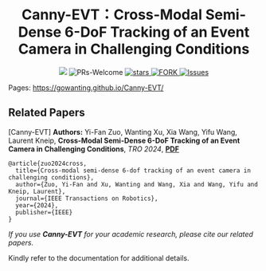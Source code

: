 # <div align = "center">Canny-EVT：Cross-Modal Semi-Dense 6-DoF Tracking of an Event Camera in Challenging Conditions</div>

<div align="center">
<a href="https://arxiv.org/abs/2401.08043"><img src="https://img.shields.io/badge/ArXiv-2308.11573-004088.svg"/></a>
<a ><img alt="PRs-Welcome" src="https://img.shields.io/badge/PRs-Welcome-red" /></a>
<a href="https://github.com/MAVIS-SLAM/ORB_SLAM3_MULTI/stargazers">
<img alt="stars" src="https://img.shields.io/github/stars/MobilePerceptionLab/Canny-EVT" />
</a>
<a href="https://github.com/MobilePerceptionLab/Canny-EVT/network/members">
<img alt="FORK" src="https://img.shields.io/github/forks/MobilePerceptionLab/Canny-EVT?color=FF8000" />
</a>
<a href="https://github.com/MobilePerceptionLab/Canny-EVT/issues">
<img alt="Issues" src="https://img.shields.io/github/issues/MobilePerceptionLab/Canny-EVT?color=0088ff"/>
</a>
</div>

Pages:   https://gowanting.github.io/Canny-EVT/

## Related Papers
[Canny-EVT] **Authors:** Yi-Fan Zuo, Wanting Xu, Xia Wang, Yifu Wang, Laurent Kneip, **Cross-Modal Semi-Dense 6-DoF Tracking of an Event Camera in Challenging Conditions**, *TRO 2024*, **[PDF](https://arxiv.org/pdf/2309.08142)**
```
@article{zuo2024cross,
  title={Cross-modal semi-dense 6-dof tracking of an event camera in challenging conditions},
  author={Zuo, Yi-Fan and Xu, Wanting and Wang, Xia and Wang, Yifu and Kneip, Laurent},
  journal={IEEE Transactions on Robotics},
  year={2024},
  publisher={IEEE}
}
```
*If you use **Canny-EVT** for your academic research, please cite our related papers.*

Kindly refer to the documentation for additional details.
